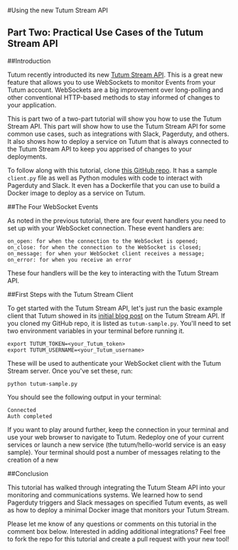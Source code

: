 #Using the new Tutum Stream API
## Part Two: Practical Use Cases of the Tutum Stream API

##Introduction

Tutum recently introducted its new [Tutum Stream API](http://blog.tutum.co/2015/04/07/presenting-tutum-stream-api/).
This is a great new feature that allows you to use WebSockets to monitor
Events from your Tutum account. WebSockets are a big improvement over
long-polling and other conventional HTTP-based methods to stay informed
of changes to your application.

This is part two of a two-part tutorial will show you how to use the
Tutum Stream API. This part will show how to use the Tutum Stream
API for some common use cases, such as integrations with Slack, Pagerduty,
and others. It also shows how to deploy a service on Tutum that is always
connected to the Tutum Stream API to keep you apprised of changes to your
deployments.

To follow along with this tutorial, clone [this GitHub repo](https://github.com/alexdebrie/tutum-stream).
It has a sample `client.py` file as well as Python modules with code to
interact with Pagerduty and Slack. It even has a Dockerfile that you can use to
build a Docker image to deploy as a service on Tutum. 

##The Four WebSocket Events

As noted in the previous tutorial, there are four event handlers you need to set
up with your WebSocket connection. These event handlers are:

    on_open: for when the connection to the WebSocket is opened;
    on_close: for when the connection to the WebSocket is closed;
    on_message: for when your WebSocket client receives a message;
    on_error: for when you receive an error
    
These four handlers will be the key to interacting with the Tutum Stream API.

##First Steps with the Tutum Stream Client

To get started with the Tutum Stream API, let's just run the basic example client
that Tutum showed in its [initial blog post]((http://blog.tutum.co/2015/04/07/presenting-tutum-stream-api/))
on the Tutum Stream API. If you cloned my GitHub repo, it is listed as
`tutum-sample.py`. You'll need to set two environment variables in your terminal
before running it. 

    export TUTUM_TOKEN=<your_Tutum_token>
    export TUTUM_USERNAME=<your_Tutum_username>
    
These will be used to authenticate your WebSocket client with the Tutum Stream
server. Once you've set these, run:

    python tutum-sample.py
    
You should see the following output in your terminal:

    Connected
    Auth completed
    
If you want to play around further, keep the connection in your terminal and use
your web browser to navigate to Tutum. Redeploy one of your current services or
launch a new service (the tutum/hello-world service is an easy sample). Your 
terminal should post a number of messages relating to the creation of a new 

##Conclusion

This tutorial has walked through integrating the Tutum Steam API into your
monitoring and communications systems. We learned how to send Pagerduty triggers
and Slack messages on specified Tutum events, as well as how to deploy a minimal
Docker image that monitors your Tutum Stream.

Please let me know of any questions or comments on this tutorial in the comment
box below. Interested in adding additional integrations? Feel free to fork the
repo for this tutorial and create a pull request with your new tool!

